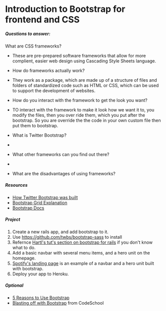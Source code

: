 # Introduction to Bootstrap for frontend and CSS

##### Questions to answer:
 What are CSS frameworks?  
-   These are pre-prepared software frameworks that allow for more complient, easier web design using Cascading Style Sheets language.  
  
- How do frameworks actually work?  
-   They work as a package, which are made up of a structure of files and folders of standardized code such as HTML or CSS, which can be used to support the development of websites.  

- How do you interact with the framework to get the look you want?  
-   TO interact with the framework to make it look how we want it to, you modify the files, then you over ride them, which you put after the bootstrap. So you are override the the code in your own custom file then put them to bootstrap.  
  
- What is Twitter Bootstrap?  
-   
- What other frameworks can you find out there?  
-   
- What are the disadvantages of using frameworks?

##### Resources
- [How Twitter Bootstrap was built](http://alistapart.com/article/building-twitter-bootstrap)
- [Bootstrap Grid Explanation](http://www.helloerik.com/bootstrap-3-grid-introduction)
- [Bootstrap Docs](http://getbootstrap.com/)

##### Project 
1. Create a new rails app, and add bootstrap to it. 
  2. Use https://github.com/twbs/bootstrap-sass to install 
  3. Refernce [Hartl's tut's section on bootstrap for rails](https://www.railstutorial.org/book/filling_in_the_layout#sec-custom_css) if you don't know what to do.
2. Add a basic navbar with several menu items, and a hero unit on the homepage. 
  1. [Spotify's landing page](https://www.spotify.com/us/) is an example of a navbar and a hero unit built with bootstrap.
3. Deploy your app to Heroku.

##### Optional
- [5 Reasons to Use Bootstrap](http://www.zingdesign.com/5-reasons-to-use-twitter-bootstrap/)
- [Blasting off with Bootstrap](https://www.codeschool.com/courses/blasting-off-with-bootstrap) from CodeSchool


